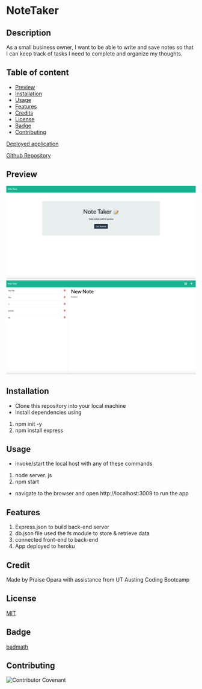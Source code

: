 # NoteTaker

## Description

As a small business owner, I want to be able to write and save notes so that I can keep track of tasks I need to complete and organize my thoughts.

## Table of content

* [Preview](#preview)
* [Installation](#installation)
* [Usage](#usage)
* [Features](#features)
* [Credits](#credits)
* [License](#license)
* [Badge](#badge)
* [Contributing](#contributing)

[Deployed application](https://note-taker-app27.herokuapp.com/)

[Github Repository](https://github.com/kingopara/NoteTaker)

## Preview
![Preview 1](public/assets/img/noteTk2.png)
![Preview 2](public/assets/img/noteTk1.phg.png)

## Installation

* Clone this repository into your local machine
* Install dependencies using 
1. npm init -y
2. npm install express

## Usage

* invoke/start the local host with any of these commands

1. node server. js
2. npm start

* navigate to the browser and open http://localhost:3009 to run the app

## Features

1. Express.json to build back-end server
2. db.json file used the fs module to store & retrieve data
3. connected front-end to back-end
4. App deployed to heroku

## Credit

Made by Praise Opara with assistance from UT Austing Coding Bootcamp

## License

[MIT](https://opensource.org/licenses/MIT)

## Badge

[badmath](https://img.shields.io/github/languages/top/nielsenjared/badmath)

## Contributing

![Contributor Covenant](https://img.shields.io/badge/Contributor%20Covenant-2.0-4baaaa.svg)

